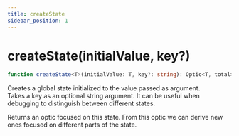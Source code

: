 ```yaml
---
title: createState
sidebar_position: 1
---
```


# createState(initialValue, key?)

```ts
function createState<T>(initialValue: T, key?: string): Optic<T, total>;
```

Creates a global state initialized to the value passed as argument.  
Takes a key as an optional string argument. It can be useful when debugging to distinguish between different states.

Returns an optic focused on this state. From this optic we can derive new ones focused on different parts of the state.
